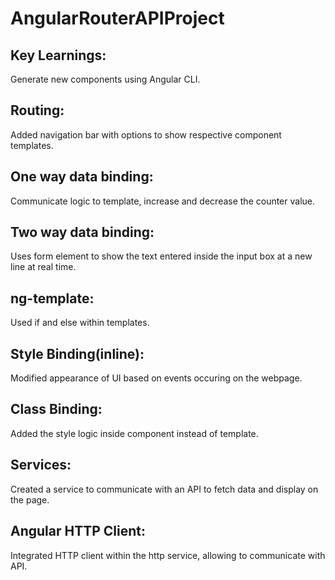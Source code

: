 # AngularRouterAPIProject
## Key Learnings:

Generate new components using Angular CLI.

## Routing:

 Added navigation bar with options to show respective component templates.

## One way data binding: 

 Communicate logic to template, increase and decrease the counter value.

## Two way data binding: 
 
 Uses form element to show the text entered inside the input box at a new line at real time.

## ng-template: 
 
 Used if and else within templates.

## Style Binding(inline):

 Modified appearance of UI based on events occuring on the webpage.

## Class Binding: 
 
 Added the style logic inside component instead of template.

## Services: 

 Created a service to communicate with an API to fetch data and display on the page.

## Angular HTTP Client: 
 
 Integrated HTTP client within the http service, allowing to communicate with API.